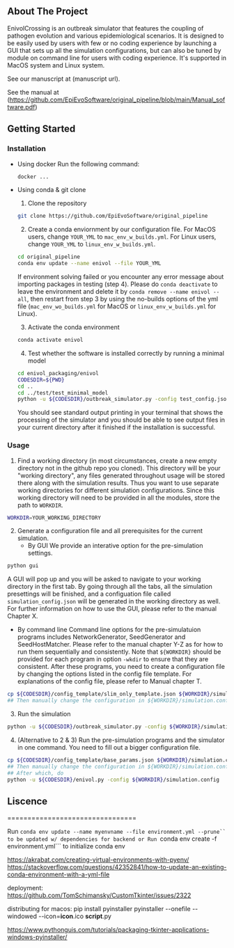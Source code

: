 ## About The Project

EnivolCrossing is an outbreak simulator that features the coupling of pathogen evolution and various epidemiological scenarios. It is designed to be easily used by users with few or no coding experience by launching a GUI that sets up all the simulation configurations, but can also be tuned by module on command line for users with coding experience. It's supported in MacOS system and Linux system.

See our manuscript at (manuscript url).

See the manual at (https://github.com/EpiEvoSoftware/original_pipeline/blob/main/Manual_software.pdf)

## Getting Started

### Installation

* Using docker
  Run the following command:
  ```sh
  docker ...
  ```
  
* Using conda & git clone
  1. Clone the repository
  ```sh
  git clone https://github.com/EpiEvoSoftware/original_pipeline
  ```
  
  2. Create a conda enviornment by our configuration file. For MacOS users, change `YOUR_YML` to `mac_env_w_builds.yml`. For Linux users, change `YOUR_YML` to `linux_env_w_builds.yml`.
  ```sh
  cd original_pipeline
  conda env update --name enivol --file YOUR_YML
  ```
  If environment solving failed or you encounter any error message about importing packages in testing (step 4). Please do `conda deactivate` to leave the environment and delete it by `conda remove --name enivol --all`, then restart from step 3 by using the no-builds options of the yml file (`mac_env_wo_builds.yml` for MacOS or `linux_env_w_builds.yml` for Linux).
  
  3. Activate the conda environment
  ```sh
  conda activate enivol
  ```
  
  4. Test whether the software is installed correctly by running a minimal model
  ```sh
  cd enivol_packaging/enivol
  CODESDIR=${PWD}
  cd ..
  cd ../test/test_minimal_model
  python -u ${CODESDIR}/outbreak_simulator.py -config test_config.json
  ```
  You should see standard output printing in your terminal that shows the processing of the simulator and you should be able to see output files in your current directory after it finished if the installation is successful.


### Usage

1. Find a working directory (in most circumstances, create a new empty directory not in the github repo you cloned). This directory will be your "working directory", any files generated throughout usage will be stored there along with the simulation results. Thus you want to use separate working directories for different simulation configurations. Since this working directory will need to be provided in all the modules, store the path to `WORKDIR`.
```sh
WORKDIR=YOUR_WORKING_DIRECTORY
```

2. Generate a configuration file and all prerequisites for the current simulation.
   * By GUI
   We provide an interative option for the pre-simulation settings.
  ```sh
  python gui
  ```
  A GUI will pop up and you will be asked to navigate to your working directory in the first tab. By going through all the tabs, all the simulation presettings will be finished, and a configuation file called `simulation_config.json` will be generated in the working directory as well. For further information on how to use the GUI, please refer to the manual Chapter X.
   * By command line
  Command line options for the pre-simulatuion programs includes NetworkGenerator, SeedGenerator and SeedHostMatcher. Please refer to the manual chapter Y-Z as for how to run them sequentially and consistently. Note that `${WORKDIR}` should be provided for each program in option `-wkdir` to ensure that they are consistent. After these programs, you need to create a configuration file by changing the options listed in the config file template. For explanations of the config file, please refer to Manual chapter T.
```sh
cp ${CODESDIR}/config_template/slim_only_template.json ${WORKDIR}/simulation.config
## Then manually change the configuration in ${WORKDIR}/simulation.config.
```

3. Run the simulation
```sh
python -u ${CODESDIR}/outbreak_simulator.py -config ${WORKDIR}/simulation.config
```

4. (Alternative to 2 & 3) Run the pre-simulation programs and the simulator in one command. You need to fill out a bigger configuration file.
```sh
cp ${CODESDIR}/config_template/base_params.json ${WORKDIR}/simulation.config
## Then manually change the configuration in ${WORKDIR}/simulation.config.
## After which, do
python -u ${CODESDIR}/enivol.py -config ${WORKDIR}/simulation.config
```

## Liscence











================================

Run ```conda env update --name myenvname --file environment.yml --prune`` to be updated w/ dependencies for backend
or
Run ```conda env create -f environment.yml``` to initialize conda env

https://akrabat.com/creating-virtual-environments-with-pyenv/
https://stackoverflow.com/questions/42352841/how-to-update-an-existing-conda-environment-with-a-yml-file


deployment: https://github.com/TomSchimansky/CustomTkinter/issues/2322


distributing for macos:
pip install pyinstaller
pyinstaller --onefile --windowed --icon=__icon__.ico __script__.py

https://www.pythonguis.com/tutorials/packaging-tkinter-applications-windows-pyinstaller/
